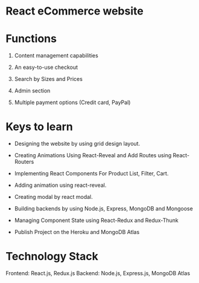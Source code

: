 # React eCommerce website

# Functions

1. Content management capabilities

2. An easy-to-use checkout

3. Search by Sizes and Prices

4. Admin section

5. Multiple payment options (Credit card, PayPal)

# Keys to learn

- Designing the website by using grid design layout.

- Creating Animations Using React-Reveal and Add Routes using React-Routers

- Implementing React Components For Product List, Filter, Cart.

- Adding animation using react-reveal.

- Creating modal by react modal.

- Building backends by using Node.js, Express, MongoDB and Mongoose

- Managing Component State using React-Redux and Redux-Thunk

- Publish Project on the Heroku and MongoDB Atlas

# Technology Stack

Frontend: React.js, Redux.js
Backend: Node.js, Express.js, MongoDB Atlas
